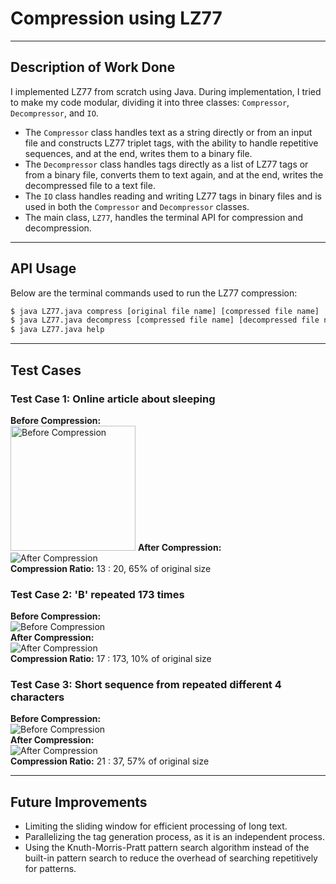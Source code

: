 # **Compression using LZ77**

---

## **Description of Work Done**
I implemented LZ77 from scratch using Java. During implementation, I tried to make my code modular, dividing it into three classes: `Compressor`, `Decompressor`, and `IO`.

- The `Compressor` class handles text as a string directly or from an input file and constructs LZ77 triplet tags, with the ability to handle repetitive sequences, and at the end, writes them to a binary file.
- The `Decompressor` class handles tags directly as a list of LZ77 tags or from a binary file, converts them to text again, and at the end, writes the decompressed file to a text file.
- The `IO` class handles reading and writing LZ77 tags in binary files and is used in both the `Compressor` and `Decompressor` classes.
- The main class, `LZ77`, handles the terminal API for compression and decompression.

---

## **API Usage**
Below are the terminal commands used to run the LZ77 compression:

```sh
$ java LZ77.java compress [original file name] [compressed file name]
$ java LZ77.java decompress [compressed file name] [decompressed file name]
$ java LZ77.java help
```

---

## **Test Cases**

### **Test Case 1: Online article about sleeping**
**Before Compression:**  
<img src="before1.png" alt="Before Compression" width="200px">
**After Compression:**  
![After Compression](assets/after1.png)  
**Compression Ratio:** 13 : 20, 65% of original size

### **Test Case 2: 'B' repeated 173 times**
**Before Compression:**  
![Before Compression](assets/before2.png)  
**After Compression:**  
![After Compression](assets/after2.png)  
**Compression Ratio:** 17 : 173, 10% of original size

### **Test Case 3: Short sequence from repeated different 4 characters**
**Before Compression:**  
![Before Compression](assets/before3.png)  
**After Compression:**  
![After Compression](assets/after3.png)  
**Compression Ratio:** 21 : 37, 57% of original size

---

## **Future Improvements**
- Limiting the sliding window for efficient processing of long text.
- Parallelizing the tag generation process, as it is an independent process.
- Using the Knuth-Morris-Pratt pattern search algorithm instead of the built-in pattern search to reduce the overhead of searching repetitively for patterns.
